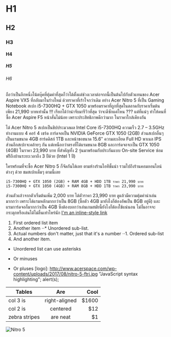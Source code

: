 # H1
## H2
### H3
#### H4
##### H5
###### H6
ถือว่าเป็นอีกหนึ่งโน้ตบุ๊คที่คุ้มค่าที่สุดก็ว่าได้ตั้งแต่ช่วงเวลาต่อจากนี้เป็นต้นไปกับตัวแทนของ Acer Aspire VX5 ที่กลับมาในร่างใหม่ ด้วยราคาที่เร้าใจกว่าเดิม อย่าง Acer Nitro 5 ที่เป็น Gaming Notebook สเปก i5-7300HQ + GTX 1050 มาพร้อมราคาที่ถูกที่สุดในตลาดกับราคาเริ่มต้นเพียง 21,990 บาทเท่านั้น !!! เรียกได้ว่าน่าจับมารีวิวที่สุด ว่าจะดีซักแค่ไหน ??? แต่ที่แน่ๆ ทำให้คนที่ซื้อ Acer Aspire F5 หน้าสั่นไม่น้อย เพราะประสิทธิภาพดีกว่ามาก ในราคาใกล้เคียงกัน

ได้ Acer Nitro 5 สเปกเป็นชิปประมวลผล Intel Core i5-7300HQ ความเร็ว 2.7 – 3.5GHz ทำงานแบบ 4 คอร์ 4 เธร์ด การ์ดจอเป็น NVIDIA GeForce  GTX 1050 (2GB) ส่วนสเปกอื่นๆ เป็นแรมขนาด 4GB ฮาร์ดดิสก์ 1TB และหน้าขอขนาด 15.6″ ความละเอียด Full HD พาเนล IPS ส่วนอีกสเปกจะคล้ายๆ กัน แต่เหนือกว่าตรงที่ได้แรมขนาด 8GB และการ์ดจอจะเป็น GTX 1050 (4GB) ในราคา 23,990 บาท ที่สำคัญทั้ง 2 รุ่นมาพร้อมกับประกันแบบ On-site Service ซ่อมฟรีถึงบ้านระยะเวลาถึง 3 ปีด้วย (Intel 1 ปี)

ใครพร้อมที่จะซื้อ Acer Nitro 5 ก็จัดกันได้เลย ตามห้างร้านไอทีชั้นนำ รวมไปถึงร้านคอมออนไลน์ต่างๆ ด้วย ชมสเปกเต็มๆ ตามนี้เลย

    i5-7300HQ + GTX 1050 (2GB) + RAM 4GB + HDD 1TB ราคา 21,990 บาท
    i5-7300HQ + GTX 1050 (4GB) + RAM 8GB + HDD 1TB ราคา 23,990 บาท

ส่วนตัวแล้วจากตัวเริ่มต้นเพิ่ม 2,000 บาท ได้ตัวราคา 23,990 บาท ดูแล้วมีความคุ้มค่าน่าเล่นมากกว่า เพราะได้แรมหลักมากกว่าเป็น 8GB (ซื้อตัว 4GB มายังไงก็ต้องอัพเป็น 8GB อยู่ดี) และแรมการ์ดจอก็มากกว่าเป็น 4GB ซึ่งต้องบอกว่าเล่นเกมสมัยนี้ยังไงก็ต้องใช้แน่นอน ไม่งั้นอาจจะกระตุกหรือเล่นได้ไม่ลื่นเท่าไหร่นัก
[I'm an inline-style link](https://notebookspec.com/acer-nitro-5-in-thailand-launch-price-start-21900-baht/411362/)
1. First ordered list item
2. Another item
⋅⋅* Unordered sub-list. 
1. Actual numbers don't matter, just that it's a number
⋅⋅1. Ordered sub-list
4. And another item.
* Unordered list can use asterisks
- Or minuses
+ Or pluses
[logo]: http://www.acerspace.com/wp-content/uploads/2017/08/nitro-5-ftri.jpg "JavaScript syntax highlighting";
alert(s);

| Tables        | Are           | Cool  |
| ------------- |:-------------:| -----:|
| col 3 is      | right-aligned | $1600 |
| col 2 is      | centered      |   $12 |
| zebra stripes | are neat      |    $1 |
![Nitro 5](http://www.acerspace.com/wp-content/uploads/2017/08/nitro-5-ftri.jpg)


